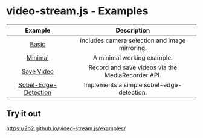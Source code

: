 # video-stream.js - Examples

| Example                                   | Description                                       |
|:-----------------------------------------:|:-------------------------------------------------:|
| [Basic](./basic.html)                     | Includes camera selection and image mirroring.    |
| [Minimal](./minimal.html)                 | A minimal working example.                        |
| [Save Video](./save.html)                 | Record and save videos via the MediaRecorder API. |
| [Sobel-Edge-Detection](./sobel-edge.html) | Implements a simple sobel-edge-detection.         |

## Try it out
<https://2b2.github.io/video-stream.js/examples/>
